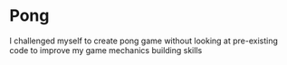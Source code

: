 # Pong
 I challenged myself to create pong game without looking at pre-existing code to improve my game mechanics building skills
